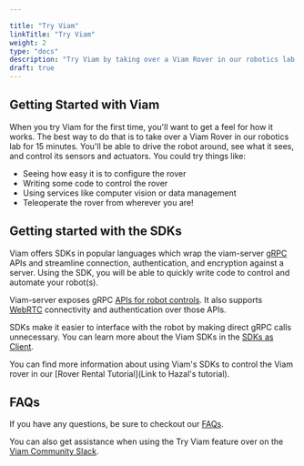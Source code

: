 ```yaml
---

title: "Try Viam"
linkTitle: "Try Viam"
weight: 2
type: "docs"
description: "Try Viam by taking over a Viam Rover in our robotics lab for 15 minutes."
draft: true
---
```


## Getting Started with Viam

When you try Viam for the first time, you'll want to get a feel for how it works. The best way to do that is to take over a Viam Rover in our robotics lab for 15 minutes. You'll be able to drive the robot around, see what it sees, and control its sensors and actuators. You could try things like:

- Seeing how easy it is to configure the rover
- Writing some code to control the rover
- Using services like computer vision or data management
- Teleoperate the rover from wherever you are!

## Getting started with the SDKs

Viam offers SDKs in popular languages which wrap the viam-server [gRPC](https://grpc.io/) APIs and streamline connection, authentication, and encryption against a server.
Using the SDK, you will be able to quickly write code to control and automate your robot(s).

Viam-server exposes gRPC [APIs for robot controls](https://github.com/viamrobotics/api).
It also supports [WebRTC](https://webrtcforthecurious.com/) connectivity and authentication over those APIs.

SDKs make it easier to interface with the robot by making direct gRPC calls unnecessary. You can learn more about the Viam SDKs in the [SDKs as Client](/product-overviews/SDK-as-client).

You can find more information about using Viam's SDKs to control the Viam rover in our [Rover Rental Tutorial](Link to Hazal's tutorial).

## FAQs

If you have any questions, be sure to checkout our [FAQs](/getting-started/roverrinkfaq.md).

You can also get assistance when using the Try Viam feature over on the [Viam Community Slack](http://viamrobotics.slack.com).
